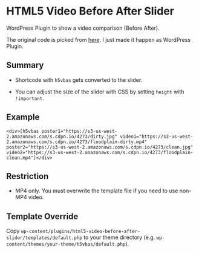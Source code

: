 # HTML5 Video Before After Slider

WordPress Plugin to show a video comparison (Before After).

The original code is picked from [here](https://gist.github.com/CodeMyUI/34f82e50cde3c10fbf09e37a6fbf2fa5). I just made it happen as WordPress Plugin.

## Summary

- Shortcode with `h5vbas` gets converted to the slider.

- You can adjust the size of the slider with CSS by setting `height` with `!important`.

## Example

```
<div>[h5vbas poster1="https://s3-us-west-2.amazonaws.com/s.cdpn.io/4273/dirty.jpg" video1="https://s3-us-west-2.amazonaws.com/s.cdpn.io/4273/floodplain-dirty.mp4" poster2="https://s3-us-west-2.amazonaws.com/s.cdpn.io/4273/clean.jpg" video2="https://s3-us-west-2.amazonaws.com/s.cdpn.io/4273/floodplain-clean.mp4"]</div>
```

## Restriction

- MP4 only. You must overwrite the template file if you need to use non-MP4 video.

## Template Override

Copy `wp-content/plugins/html5-video-before-after-slider/templates/default.php` to your theme directory (e.g. `wp-content/themes/your-theme/h5vbas/default.php`).
